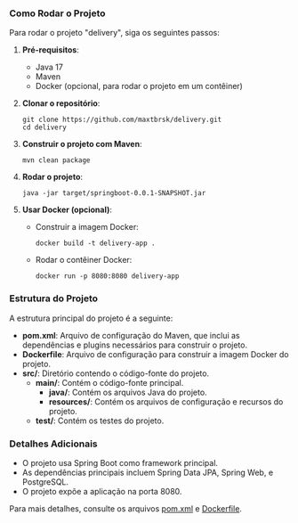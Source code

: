 ### Como Rodar o Projeto

Para rodar o projeto "delivery", siga os seguintes passos:

1. **Pré-requisitos**:
   - Java 17
   - Maven
   - Docker (opcional, para rodar o projeto em um contêiner)

2. **Clonar o repositório**:
   ```
   git clone https://github.com/maxtbrsk/delivery.git
   cd delivery
   ```

3. **Construir o projeto com Maven**:
   ```
   mvn clean package
   ```

4. **Rodar o projeto**:
   ```
   java -jar target/springboot-0.0.1-SNAPSHOT.jar
   ```

5. **Usar Docker (opcional)**:
   - Construir a imagem Docker:
     ```
     docker build -t delivery-app .
     ```
   - Rodar o contêiner Docker:
     ```
     docker run -p 8080:8080 delivery-app
     ```

### Estrutura do Projeto

A estrutura principal do projeto é a seguinte:

- **pom.xml**: Arquivo de configuração do Maven, que inclui as dependências e plugins necessários para construir o projeto.
- **Dockerfile**: Arquivo de configuração para construir a imagem Docker do projeto.
- **src/**: Diretório contendo o código-fonte do projeto.
  - **main/**: Contém o código-fonte principal.
    - **java/**: Contém os arquivos Java do projeto.
    - **resources/**: Contém os arquivos de configuração e recursos do projeto.
  - **test/**: Contém os testes do projeto.

### Detalhes Adicionais

- O projeto usa Spring Boot como framework principal.
- As dependências principais incluem Spring Data JPA, Spring Web, e PostgreSQL.
- O projeto expõe a aplicação na porta 8080.

Para mais detalhes, consulte os arquivos [pom.xml](https://github.com/maxtbrsk/delivery/blob/main/pom.xml) e [Dockerfile](https://github.com/maxtbrsk/delivery/blob/main/Dockerfile).
